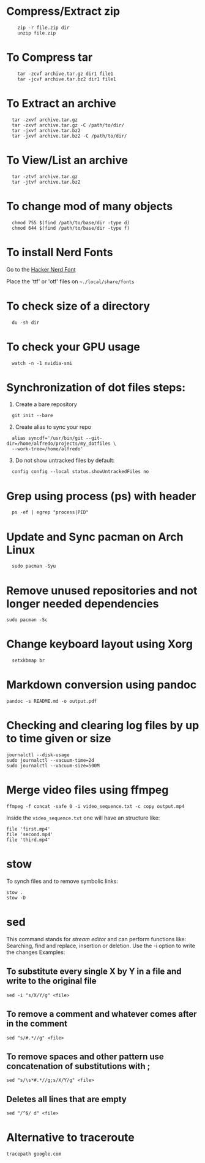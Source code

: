 # Compress/Extract zip
```console
    zip -r file.zip dir
    unzip file.zip
```

# To Compress tar
```console
    tar -zcvf archive.tar.gz dir1 file1
    tar -jcvf archive.tar.bz2 dir1 file1
```

# To Extract an archive
```console
  tar -zxvf archive.tar.gz
  tar -zxvf archive.tar.gz -C /path/to/dir/
  tar -jxvf archive.tar.bz2
  tar -jxvf archive.tar.bz2 -C /path/to/dir/
```

# To View/List an archive
```console
  tar -ztvf archive.tar.gz
  tar -jtvf archive.tar.bz2
```

# To change mod of many objects
```console
  chmod 755 $(find /path/to/base/dir -type d)
  chmod 644 $(find /path/to/base/dir -type f)
```

# To install Nerd Fonts
Go to the [Hacker Nerd Font](https://github.com/ryanoasis/nerd-fonts/tree/master/patched-fonts/Hack)

Place the 'ttf' or 'otf' files on `~./local/share/fonts`

# To check size of a directory
```console
  du -sh dir
```
# To check your GPU usage
```console
  watch -n -1 nvidia-smi
```

# Synchronization of dot files steps:
  1. Create a bare repository
```console
  git init --bare
```
  2. Create alias to sync your repo 
```console
  alias syncdf='/usr/bin/git --git-dir=/home/alfredo/projects/my_dotfiles \
  --work-tree=/home/alfredo'
```
  3. Do not show untracked files by default:
```console
  config config --local status.showUntrackedFiles no
```

# Grep using process (ps) with header
```console
  ps -ef | egrep "process|PID"   
```

# Update and Sync pacman on Arch Linux
  ```console
    sudo pacman -Syu
  ```

# Remove unused repositories and not longer needed dependencies
```console
sudo pacman -Sc
```

# Change keyboard layout using Xorg
```console
  setxkbmap br
```
# Markdown conversion using pandoc
```
pandoc -s README.md -o output.pdf
```

# Checking and clearing log files by up to time given or size
```console
journalctl --disk-usage
sudo journalctl --vacuum-time=2d
sudo journalctl --vacuum-size=500M
```

# Merge video files using ffmpeg
```console
ffmpeg -f concat -safe 0 -i video_sequence.txt -c copy output.mp4
```
Inside the `video_sequence.txt` one will have an structure like:
```
file 'first.mp4'
file 'second.mp4'
file 'third.mp4'
```

# stow 
To synch files and to remove symbolic links:
```console
stow .
stow -D
```

# sed
This command stands for *_stream editor_* and can perform functions like:
Searching, find and replace, insertion or deletion. Use the -i option to write the changes
Examples:

## To substitute every single X by Y in a file and write to the original file
```console
sed -i "s/X/Y/g" <file>
```

## To remove a comment and whatever comes after in the comment
```console
sed "s/#.*//g" <file>
```

## To remove spaces and other pattern use concatenation of substitutions with ;
```console
sed "s/\s*#.*//g;s/X/Y/g" <file>
```

## Deletes all lines that are empty
```console
sed "/^$/ d" <file>
```

# Alternative to traceroute
```console
tracepath google.com
```
